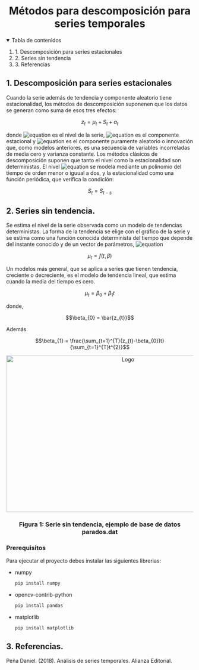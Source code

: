 <!--
*** Thanks for checking out the Best-README-Template. If you have a suggestion
*** that would make this better, please fork the repo and create a pull request
*** or simply open an issue with the tag "enhancement".
*** Thanks again! Now go create something AMAZING! :D
-->



<!-- PROJECT SHIELDS -->
<!--
*** I'm using markdown "reference style" links for readability.
*** Reference links are enclosed in brackets [ ] instead of parentheses ( ).
*** See the bottom of this document for the declaration of the reference variables
*** for contributors-url, forks-url, etc. This is an optional, concise syntax you may use.
*** https://www.markdownguide.org/basic-syntax/#reference-style-links
-->



<!-- PROJECT LOGO -->
<h1 align="center">Métodos para descomposición para series temporales</h1>



<!-- TABLE OF CONTENTS -->
<details open="open">
  <summary>Tabla de contenidos</summary>
  <ol>
    <li>
      <a>1. Descomposición para series estacionales</a>
    </li>
    <li>
      <a>2. Series sin tendencia</a>
    </li>
    <li>
      <a>3. Referencias</a>
    </li>
  </ol>
</details>



<!-- ABOUT THE PROJECT -->
## 1. Descomposición para series estacionales

Cuando la serie además de tendencia y componente aleatorio tiene estacionalidad, los métodos de descomposición suponenen que los datos se generan como suma de esos tres efectos:

```math
z_{t}=\mu_{t}+S_{t}+a_{t}
```

donde ![equation](https://latex.codecogs.com/svg.image?\mu_{t}) es el nivel de la serie, ![equation](https://latex.codecogs.com/svg.image?S_{t}) es el componente estacional y ![equation](https://latex.codecogs.com/svg.image?a_{t}) es el componente puramente aleatorio o innovación que, como modelos anteriores, es una secuencia de variables incorreladas de media cero y varianza constante. Los métodos clásicos de descomposición suponen que tanto el nivel como la estacionalidad son deterministas. El nivel ![equation](https://latex.codecogs.com/svg.image?\mu_{t}) se modela mediante un polinomio del tiempo de orden menor o iguual a dos, y la estacionalidad como una función periódica, que verifica la condición:

```math
S_{t} = S_{t-s}
```
## 2. Series sin tendencia.
Se estima el nivel de la serie observada como un modelo de tendencias deterministas. La forma de la tendencia se elige con el gráfico de la serie  y se estima como una función conocida determinista del tiempo que depende del instante conocido y de un vector de parámetros, ![equation](https://latex.codecogs.com/svg.image?\beta%20=%20%3C\beta_{0},%20\beta_{1},%20\beta_{2}%3E)

```math
\mu_{t} = f(t,\beta)
```

Un modelos más general, que se aplica a series que tienen tendencia, creciente o decreciente, es el modelo de tendencia lineal, que estima cuando la media del tiempo es cero.

```math
\mu_{t} = \beta_{0} + \beta_{1}t 
```

donde,
```math
\beta_{0} = \bar{z_{t}}
```
Además
```math
\beta_{1} = \frac{\sum_{t=1}^{T}(z_{t}-\beta_{0})t}{\sum_{t=1}^{T}t^{2}}
```

<p align="center">
   <a href="https://github.com/topassky/M-todo-de-descomposici-n-para-series-estacionales.git">
    <img src="https://comcop.co/Arg/img/serie_sin_tendencia.png" alt="Logo" width="640" height="420">
  </a>
  <h3 align="center">Figura 1: Serie sin tendencia, ejemplo de base de datos parados.dat</h3>
</p>

### Prerequisitos

Para ejecutar el proyecto debes instalar las siguientes librerias:
* numpy
  ```sh
  pip install numpy
  ```
* opencv-contrib-python
  ```sh
  pip install pandas
  ```
* matplotlib
  ```sh
  pip install matplotlib
  ```
## 3. Referencias.
Peña Daniel. (2018). Análisis de series temporales. Alianza Editorial. 



